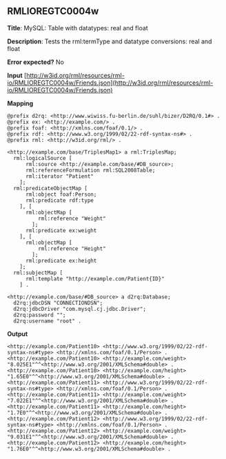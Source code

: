 ## RMLIOREGTC0004w

**Title**: MySQL: Table with datatypes: real and float

**Description**: Tests the rml:termType and datatype conversions: real and float

**Error expected?** No

**Input**
 [http://w3id.org/rml/resources/rml-io/RMLIOREGTC0004w/Friends.json](http://w3id.org/rml/resources/rml-io/RMLIOREGTC0004w/Friends.json)

**Mapping**
```
@prefix d2rq: <http://www.wiwiss.fu-berlin.de/suhl/bizer/D2RQ/0.1#> .
@prefix ex: <http://example.com/> .
@prefix foaf: <http://xmlns.com/foaf/0.1/> .
@prefix rdf: <http://www.w3.org/1999/02/22-rdf-syntax-ns#> .
@prefix rml: <http://w3id.org/rml/> .

<http://example.com/base/TriplesMap1> a rml:TriplesMap;
  rml:logicalSource [
      rml:source <http://example.com/base/#DB_source>;
      rml:referenceFormulation rml:SQL2008Table;
      rml:iterator "Patient"
    ];
  rml:predicateObjectMap [
      rml:object foaf:Person;
      rml:predicate rdf:type
    ], [
      rml:objectMap [
          rml:reference "Weight"
        ];
      rml:predicate ex:weight
    ], [
      rml:objectMap [
          rml:reference "Height"
        ];
      rml:predicate ex:height
    ];
  rml:subjectMap [
      rml:template "http://example.com/Patient{ID}"
    ] .

<http://example.com/base/#DB_source> a d2rq:Database;
  d2rq:jdbcDSN "CONNECTIONDSN";
  d2rq:jdbcDriver "com.mysql.cj.jdbc.Driver";
  d2rq:password "";
  d2rq:username "root" .

```

**Output**
```
<http://example.com/Patient10> <http://www.w3.org/1999/02/22-rdf-syntax-ns#type> <http://xmlns.com/foaf/0.1/Person> .
<http://example.com/Patient10> <http://example.com/weight> "8.025E1"^^<http://www.w3.org/2001/XMLSchema#double> .
<http://example.com/Patient10> <http://example.com/height> "1.65E0"^^<http://www.w3.org/2001/XMLSchema#double> .
<http://example.com/Patient11> <http://www.w3.org/1999/02/22-rdf-syntax-ns#type> <http://xmlns.com/foaf/0.1/Person> .
<http://example.com/Patient11> <http://example.com/weight> "7.022E1"^^<http://www.w3.org/2001/XMLSchema#double> .
<http://example.com/Patient11> <http://example.com/height> "1.7E0"^^<http://www.w3.org/2001/XMLSchema#double> .
<http://example.com/Patient12> <http://www.w3.org/1999/02/22-rdf-syntax-ns#type> <http://xmlns.com/foaf/0.1/Person> .
<http://example.com/Patient12> <http://example.com/weight> "9.031E1"^^<http://www.w3.org/2001/XMLSchema#double> .
<http://example.com/Patient12> <http://example.com/height> "1.76E0"^^<http://www.w3.org/2001/XMLSchema#double> .

```


